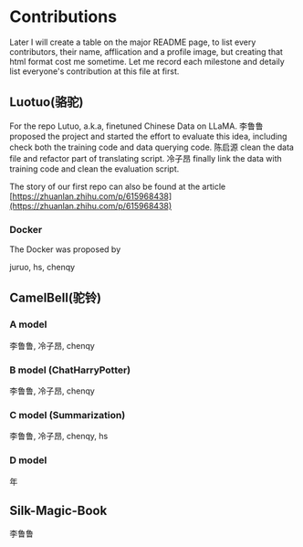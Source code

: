 # Contributions

Later I will create a table on the major README page, to list every contributors, their name, afflication and a profile image, but creating that html format cost me sometime. Let me record each milestone and detaily list everyone's contribution at this file at first.

## Luotuo(骆驼)

For the repo Lutuo, a.k.a, finetuned Chinese Data on LLaMA. 李鲁鲁 proposed the project and started the effort to evaluate this idea, including check both the training code and data querying code. 陈启源 clean the data file and refactor part of translating script. 冷子昂 finally link the data with training code and clean the evaluation script.

The story of our first repo can also be found at the article [https://zhuanlan.zhihu.com/p/615968438](https://zhuanlan.zhihu.com/p/615968438)


### Docker

The Docker was proposed by

juruo, hs, chenqy

## CamelBell(驼铃)

### A model

李鲁鲁, 冷子昂, chenqy

### B model (ChatHarryPotter)

李鲁鲁, 冷子昂, chenqy

### C model (Summarization)

李鲁鲁, 冷子昂, chenqy, hs


### D model

年

## Silk-Magic-Book

李鲁鲁
